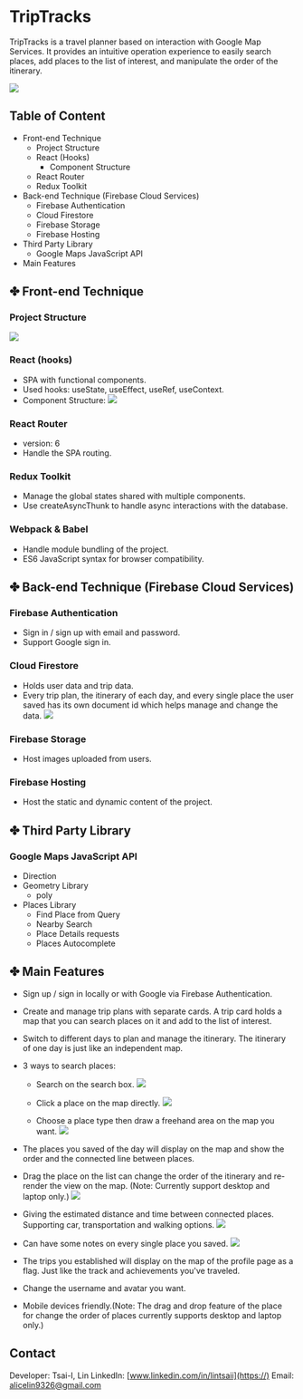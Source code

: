 # TripTracks

TripTracks is a travel planner based on interaction with Google Map Services. It provides an intuitive operation experience to easily search places, add places to the list of interest, and manipulate the order of the itinerary.

![](https://i.imgur.com/NpKj4yK.png)


## Table of Content

* Front-end Technique
    * Project Structure
    * React (Hooks)
        * Component Structure
    * React Router
    * Redux Toolkit
* Back-end Technique (Firebase Cloud Services)
    * Firebase Authentication
    * Cloud Firestore
    * Firebase Storage
    * Firebase Hosting
* Third Party Library
    * Google Maps JavaScript API
* Main Features


## ✤ Front-end Technique

### Project Structure
![](https://i.imgur.com/v2lATQ2.png)

### React (hooks)
* SPA with functional components.
* Used hooks: useState, useEffect, useRef, useContext.
* Component Structure:
 ![](https://i.imgur.com/PH2o2jY.png)

### React Router
* version: 6
* Handle the SPA routing.

### Redux Toolkit
* Manage the global states shared with multiple components.
* Use createAsyncThunk to handle async interactions with the database.

### Webpack & Babel
* Handle module bundling of the project.
* ES6 JavaScript syntax for browser compatibility.


## ✤ Back-end Technique (Firebase Cloud Services)
### Firebase Authentication
* Sign in / sign up with email and password.
* Support Google sign in.

### Cloud Firestore
* Holds user data and trip data.
* Every trip plan, the itinerary of each day, and every single place the user saved has its own document id which helps manage and change the data.
 ![](https://i.imgur.com/3A3nQ2i.png)

### Firebase Storage
* Host images uploaded from users.

### Firebase Hosting
* Host the static and dynamic content of the project.


## ✤ Third Party Library

### Google Maps JavaScript API
* Direction
* Geometry Library
    * poly
* Places Library
    * Find Place from Query
    * Nearby Search
    * Place Details requests
    * Places Autocomplete

## ✤ Main Features
* Sign up / sign in locally or with Google via Firebase Authentication.

* Create and manage trip plans with separate cards. A trip card holds a map that you can search places on it and add to the list of interest.

* Switch to different days to plan and manage the itinerary. The itinerary of one day is just like an independent map.

* 3 ways to search places:
    * Search on the search box.
     ![](https://i.imgur.com/WBKYreL.gif)
     
    * Click a place on the map directly.
     ![](https://i.imgur.com/WBKYreL.gif)
     
    * Choose a place type then draw a freehand area on the map you want.
     ![](https://i.imgur.com/NxrECBj.gif)

* The places you saved of the day will display on the map and show the order and the connected line between places.

* Drag the place on the list can change the order of the itinerary and re-render the view on the map. (Note: Currently support desktop and laptop only.)
![](https://i.imgur.com/AGQSFC2.gif)

* Giving the estimated distance and time between connected places. Supporting car, transportation and walking options.
 ![](https://i.imgur.com/GtfLr0t.gif)

* Can have some notes on every single place you saved.
 ![](https://i.imgur.com/At8mKhr.gif)

* The trips you established will display on the map of the profile page as a flag. Just like the track and achievements you've traveled.

* Change the username and avatar you want.

* Mobile devices friendly.(Note: The drag and drop feature of the place for change the order of places currently supports desktop and laptop only.)

## Contact

Developer: Tsai-I, Lin
LinkedIn: [www.linkedin.com/in/lintsaii](https://)
Email: alicelin9326@gmail.com
